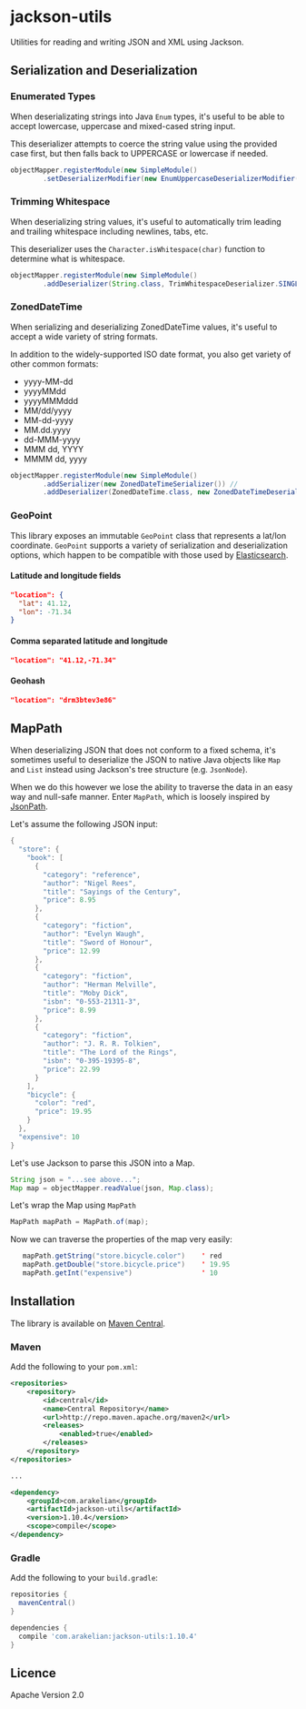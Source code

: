 # jackson-utils

Utilities for reading and writing JSON and XML using Jackson.

## Serialization and Deserialization

### Enumerated Types

When deserializating strings into Java `Enum` types, it's useful to be able to accept lowercase, uppercase and mixed-cased string input.

This deserializer attempts to coerce the string value using the provided case first, but then falls back to UPPERCASE or lowercase if needed.

```java
objectMapper.registerModule(new SimpleModule()
        .setDeserializerModifier(new EnumUppercaseDeserializerModifier()));
```


### Trimming Whitespace

When deserializing string values, it's useful to automatically trim leading and trailing whitespace including newlines, tabs, etc.

This deserializer uses the `Character.isWhitespace(char)` function to determine what is whitespace.

```java
objectMapper.registerModule(new SimpleModule()
        .addDeserializer(String.class, TrimWhitespaceDeserializer.SINGLETON));
```


### ZonedDateTime

When serializing and deserializing ZonedDateTime values, it's useful to accept a wide variety of string formats.

In addition to the widely-supported ISO date format, you also get variety of other common formats:
* yyyy-MM-dd
* yyyyMMdd
* yyyyMMMddd
* MM/dd/yyyy
* MM-dd-yyyy
* MM.dd.yyyy
* dd-MMM-yyyy
* MMM dd, YYYY
* MMMM dd, yyyy

```java
objectMapper.registerModule(new SimpleModule()
        .addSerializer(new ZonedDateTimeSerializer()) //
        .addDeserializer(ZonedDateTime.class, new ZonedDateTimeDeserializer());
```


### GeoPoint

This library exposes an immutable `GeoPoint` class that represents a lat/lon coordinate.  `GeoPoint` supports a
variety of serialization and deserialization options, which happen to be compatible with those used by
[Elasticsearch](https://www.elastic.co/guide/en/elasticsearch/reference/current/geo-point.html).

#### Latitude and longitude fields

```json
"location": {
  "lat": 41.12,
  "lon": -71.34
}
```

#### Comma separated latitude and longitude

```json
"location": "41.12,-71.34"
```

#### Geohash

```json
"location": "drm3btev3e86"
```


## MapPath

When deserializing JSON that does not conform to a fixed schema, it's sometimes useful to deserialize the JSON to native Java objects like `Map` and `List`
instead using Jackson's tree structure (e.g. `JsonNode`).

When we do this however we lose the ability to traverse the data in an easy way and null-safe manner. Enter `MapPath`, which is loosely 
inspired by [JsonPath](https://github.com/json-path/JsonPath).

Let's assume the following JSON input:

```java
{
  "store": {
    "book": [
      {
        "category": "reference",
        "author": "Nigel Rees",
        "title": "Sayings of the Century",
        "price": 8.95
      },
      {
        "category": "fiction",
        "author": "Evelyn Waugh",
        "title": "Sword of Honour",
        "price": 12.99
      },
      {
        "category": "fiction",
        "author": "Herman Melville",
        "title": "Moby Dick",
        "isbn": "0-553-21311-3",
        "price": 8.99
      },
      {
        "category": "fiction",
        "author": "J. R. R. Tolkien",
        "title": "The Lord of the Rings",
        "isbn": "0-395-19395-8",
        "price": 22.99
      }
    ],
    "bicycle": {
      "color": "red",
      "price": 19.95
    }
  },
  "expensive": 10
}
```

Let's use Jackson to parse this JSON into a Map.

```java
String json = "...see above...";
Map map = objectMapper.readValue(json, Map.class);
```

Let's wrap the Map using `MapPath`

```java
MapPath mapPath = MapPath.of(map);
```


Now we can traverse the properties of the map very easily:

```java
   mapPath.getString("store.bicycle.color")    ' red
   mapPath.getDouble("store.bicycle.price")    ' 19.95
   mapPath.getInt("expensive")                 ' 10
```


## Installation

The library is available on [Maven Central](https://search.maven.org/#search%7Cgav%7C1%7Cg%3A%22com.arakelian%22%20AND%20a%3A%22jackson-utils%22).

### Maven

Add the following to your `pom.xml`:

```xml
<repositories>
    <repository>
        <id>central</id>
        <name>Central Repository</name>
        <url>http://repo.maven.apache.org/maven2</url>
        <releases>
            <enabled>true</enabled>
        </releases>
    </repository>
</repositories>

...

<dependency>
    <groupId>com.arakelian</groupId>
    <artifactId>jackson-utils</artifactId>
    <version>1.10.4</version>
    <scope>compile</scope>
</dependency>
```

### Gradle

Add the following to your `build.gradle`:

```groovy
repositories {
  mavenCentral()
}

dependencies {
  compile 'com.arakelian:jackson-utils:1.10.4'
}
```

## Licence

Apache Version 2.0
